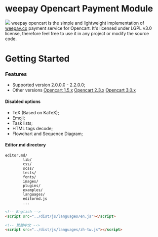 # weepay Opencart Payment Module 
![](https://kahvedigital.github.io/editor.md/images/logos/editormd-logo-180x180.png)
weepay opencart is the simple and lightweight implementation of [weepay.co](https://www.weepay.co) payment service for Opencart. It's licensed under LGPL v3.0 license, therefore feel free to use it in any project or modify the source code.

# Getting Started


  ### Features
  
  - Supported version  2.0.0.0 - 2.2.0.0;
  - Other versions [Opencart 1.5.x](https://www.weepay.co)  [Opencart 2.3.x](https://www.weepay.co) [Opencart 3.0.x](https://www.weepay.co)





#### Disabled options

- TeX (Based on KaTeX);
- Emoji;
- Task lists;
- HTML tags decode;
- Flowchart and Sequence Diagram;

#### Editor.md directory

    editor.md/
            lib/
            css/
            scss/
            tests/
            fonts/
            images/
            plugins/
            examples/
            languages/     
            editormd.js
            ...

```html
<!-- English -->
<script src="../dist/js/languages/en.js"></script>

<!-- 繁體中文 -->
<script src="../dist/js/languages/zh-tw.js"></script>
```
